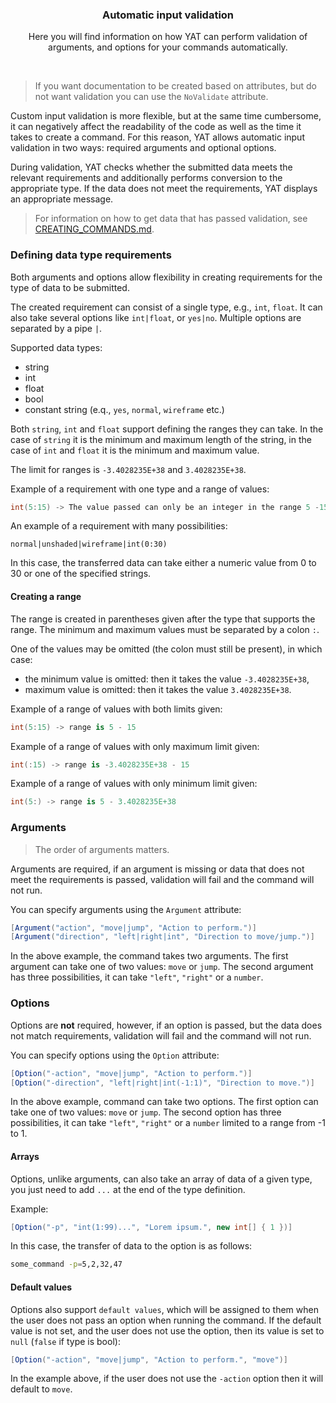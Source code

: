 <div align="center">
	<h3>Automatic input validation</h1>
	<p>Here you will find information on how YAT can perform validation of arguments, and options for your commands automatically.</p>
</div>

<br />

> If you want documentation to be created based on attributes,
> but do not want validation you can use the `NoValidate` attribute.

Custom input validation is more flexible, but at the same time cumbersome, it can negatively affect the readability of the code as well as the time it takes to create a command. For this reason, YAT allows automatic input validation in two ways: required arguments and optional options.

During validation, YAT checks whether the submitted data meets the relevant requirements and additionally performs conversion to the appropriate type. If the data does not meet the requirements, YAT displays an appropriate message.

> For information on how to get data that has passed validation, see [CREATING_COMMANDS.md](./CREATING_COMMANDS.md).

### Defining data type requirements

Both arguments and options allow flexibility in creating requirements for the type of data to be submitted.

The created requirement can consist of a single type, e.g., `int`, `float`. It can also take several options like `int|float`, or `yes|no`. Multiple options are separated by a pipe `|`.

Supported data types:

-   string
-   int
-   float
-   bool
-   constant string (e.q., `yes`, `normal`, `wireframe` etc.)

Both `string`, `int` and `float` support defining the ranges they can take. In the case of `string` it is the minimum and maximum length of the string, in the case of `int` and `float` it is the minimum and maximum value.

The limit for ranges is `-3.4028235E+38` and `3.4028235E+38`.

Example of a requirement with one type and a range of values:

```c
int(5:15) -> The value passed can only be an integer in the range 5 -15.
```

An example of a requirement with many possibilities:

```
normal|unshaded|wireframe|int(0:30)
```

In this case, the transferred data can take either a numeric value from 0 to 30 or one of the specified strings.

#### Creating a range

The range is created in parentheses given after the type that supports the range. The minimum and maximum values must be separated by a colon `:`.

One of the values may be omitted (the colon must still be present), in which case:
- the minimum value is omitted: then it takes the value `-3.4028235E+38`,
- maximum value is omitted: then it takes the value `3.4028235E+38`.

Example of a range of values with both limits given:

```cs
int(5:15) -> range is 5 - 15
```

Example of a range of values with only maximum limit given:

```cs
int(:15) -> range is -3.4028235E+38 - 15
```

Example of a range of values with only minimum limit given:

```cs
int(5:) -> range is 5 - 3.4028235E+38
```

### Arguments

> The order of arguments matters.

Arguments are required, if an argument is missing or data that does not meet the requirements is passed,
validation will fail and the command will not run.

You can specify arguments using the `Argument` attribute:

```cs
[Argument("action", "move|jump", "Action to perform.")]
[Argument("direction", "left|right|int", "Direction to move/jump.")]
```

In the above example, the command takes two arguments.
The first argument can take one of two values: `move` or `jump`.
The second argument has three possibilities, it can take `"left"`, `"right"` or a `number`.

### Options

Options are **not** required, however, if an option is passed, but the data does not match requirements, validation will fail and the command will not run.

You can specify options using the `Option` attribute:

```cs
[Option("-action", "move|jump", "Action to perform.")]
[Option("-direction", "left|right|int(-1:1)", "Direction to move.")]
```

In the above example, command can take two options.
The first option can take one of two values: `move` or `jump`.
The second option has three possibilities, it can take `"left"`, `"right"` or a `number` limited to a range from -1 to 1.

#### Arrays

Options, unlike arguments, can also take an array of data of a given type, you just need to add `...` at the end of the type definition.

Example:

```cs
[Option("-p", "int(1:99)...", "Lorem ipsum.", new int[] { 1 })]
```

In this case, the transfer of data to the option is as follows:

```sh
some_command -p=5,2,32,47
```

#### Default values

Options also support `default values`, which will be assigned to them when the user does not pass an option when running the command. If the default value is not set, and the user does not use the option, then its value is set to `null` (`false` if type is bool):

```cs
[Option("-action", "move|jump", "Action to perform.", "move")]
```

In the example above, if the user does not use the `-action` option then it will default to `move`.
